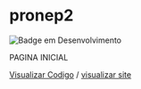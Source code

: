 # pronep2
![Badge em Desenvolvimento](http://img.shields.io/static/v1?label=STATUS&amp;message=DESENVOLVIMENTO&amp;color=red&amp;style=for-the-badge)

PAGINA INICIAL

<a href="[https://github.com/RicardoAlves-1906/pronep/blob/main/index.html](https://github.com/RicardoAlves-1906/pronep2/blob/main/index.html)">Visualizar Codigo</a> / <a href="">visualizar site</a>
